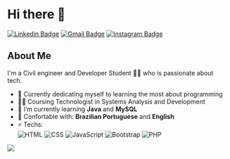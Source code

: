 # Hi there 👋
[![Linkedin Badge](https://img.shields.io/badge/-gabrielcoelhox-blue?style=for-the-badge&logo=Linkedin&logoColor=white&link=https://www.linkedin.com/in/gabrielcoelhox/)](https://www.linkedin.com/in/gabrielcoelhox/) 
[![Gmail Badge](https://img.shields.io/badge/-Gmail-c14438?style=for-the-badge&logo=Gmail&logoColor=white&link=mailto:gabriel.coelhox@gmail.com)](mailto:gabriel.coelhox@gmail.com)
[![Instagram Badge](https://img.shields.io/badge/Instagram-E4405F?style=for-the-badge&logo=instagram&logoColor=white&link=https://www.instagram.com/gabrielcoelhox/)](https://www.instagram.com/gabrielcoelhox/)


## About Me 
I'm a Civil engineer and Developer Student 👨‍💻 who is passionate about tech. 

- 🎯 Currently dedicating myself to learning the most about programming
- 👨‍🎓 Coursing Technologist in Systems Analysis and Development
- 🌱 I’m currently learning **Java** and **MySQL**
- 💬 Confortable with: **Brazilian Portuguese** and **English**
- ⚡ Techs: </br>![HTML](https://img.shields.io/badge/HTML-E34F26?style=flat-square&logo=html5&logoColor=white) ![CSS](https://img.shields.io/badge/CSS-1572B6?&style=flat-square&logo=css3&logoColor=white) ![JavaScript](https://img.shields.io/badge/JavaScript-F7DF1E?style=flat-square&logo=javascript&logoColor=black) ![Bootstrap](https://img.shields.io/badge/Bootstrap-563D7C?style=flat-square&logo=bootstrap&logoColor=white) ![PHP](https://img.shields.io/badge/PHP-777BB4?style=flat-square&logo=php&logoColor=white)

<img src="https://github-readme-stats.vercel.app/api/top-langs/?username=gabrielcoelhox&layout=compact&theme=react"/>

[instagram]: https://instagram.com/gabrielcoelhox
[linkedin]: https://linkedin.com/in/gabrielcoelhox
